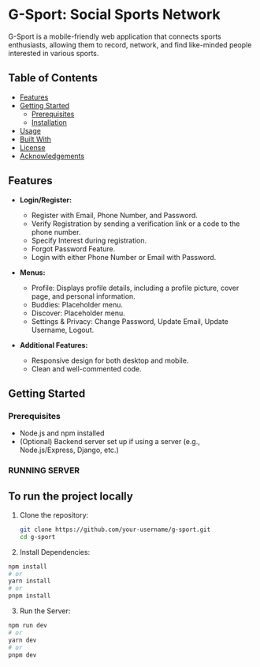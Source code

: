# G-Sport: Social Sports Network

G-Sport is a mobile-friendly web application that connects sports enthusiasts, allowing them to record, network, and find like-minded people interested in various sports.

## Table of Contents

- [Features](#features)
- [Getting Started](#getting-started)
  - [Prerequisites](#prerequisites)
  - [Installation](#installation)
- [Usage](#usage)
- [Built With](#built-with)
- [License](#license)
- [Acknowledgements](#acknowledgements)

## Features

- **Login/Register:**
  - Register with Email, Phone Number, and Password.
  - Verify Registration by sending a verification link or a code to the phone number.
  - Specify Interest during registration.
  - Forgot Password Feature.
  - Login with either Phone Number or Email with Password.

- **Menus:**
  - Profile: Displays profile details, including a profile picture, cover page, and personal information.
  - Buddies: Placeholder menu.
  - Discover: Placeholder menu.
  - Settings & Privacy: Change Password, Update Email, Update Username, Logout.

- **Additional Features:**
  - Responsive design for both desktop and mobile.
  - Clean and well-commented code.
  

## Getting Started

### Prerequisites

- Node.js and npm installed
- (Optional) Backend server set up if using a server (e.g., Node.js/Express, Django, etc.)

### RUNNING SERVER
## To run the project locally

1. Clone the repository:

   ```bash
   git clone https://github.com/your-username/g-sport.git
   cd g-sport

2. Install Dependencies:   
```bash
npm install
# or
yarn install
# or
pnpm install
```

3. Run the Server:
```bash
npm run dev
# or
yarn dev
# or
pnpm dev
```
   
